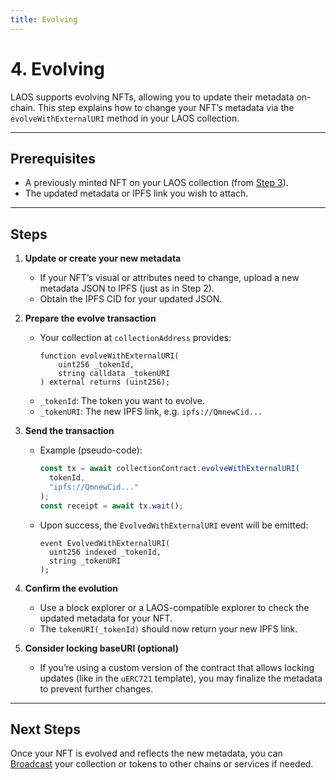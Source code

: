 ```yaml
---
title: Evolving
---
```


<!--
File 4: evolving.md
-->

# 4. Evolving

LAOS supports evolving NFTs, allowing you to update their metadata on-chain. This step explains how to change your NFT’s metadata via the `evolveWithExternalURI` method in your LAOS collection.

---

## Prerequisites

- A previously minted NFT on your LAOS collection (from [Step 3](../minting.md)).
- The updated metadata or IPFS link you wish to attach.

---

## Steps

1. **Update or create your new metadata**

   - If your NFT’s visual or attributes need to change, upload a new metadata JSON to IPFS (just as in Step 2).
   - Obtain the IPFS CID for your updated JSON.

2. **Prepare the evolve transaction**

   - Your collection at `collectionAddress` provides:
     ```solidity
     function evolveWithExternalURI(
         uint256 _tokenId,
         string calldata _tokenURI
     ) external returns (uint256);
     ```
   - `_tokenId`: The token you want to evolve.
   - `_tokenURI`: The new IPFS link, e.g. `ipfs://QmnewCid...`

3. **Send the transaction**

   - Example (pseudo-code):
     ```js
     const tx = await collectionContract.evolveWithExternalURI(
       tokenId,
       "ipfs://QmnewCid..."
     );
     const receipt = await tx.wait();
     ```
   - Upon success, the `EvolvedWithExternalURI` event will be emitted:
     ```solidity
     event EvolvedWithExternalURI(
       uint256 indexed _tokenId,
       string _tokenURI
     );
     ```

4. **Confirm the evolution**

   - Use a block explorer or a LAOS-compatible explorer to check the updated metadata for your NFT.
   - The `tokenURI(_tokenId)` should now return your new IPFS link.

5. **Consider locking baseURI (optional)**
   - If you’re using a custom version of the contract that allows locking updates (like in the `uERC721` template), you may finalize the metadata to prevent further changes.

---

## Next Steps

Once your NFT is evolved and reflects the new metadata, you can [Broadcast](../broadcasting.md) your collection or tokens to other chains or services if needed.
